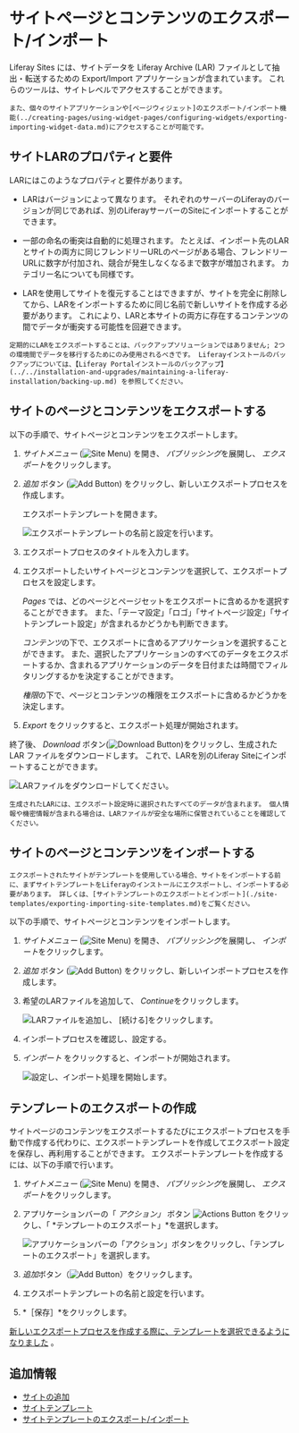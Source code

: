 # サイトページとコンテンツのエクスポート/インポート

Liferay Sites には、サイトデータを Liferay Archive (LAR) ファイルとして抽出・転送するための Export/Import アプリケーションが含まれています。 これらのツールは、サイトレベルでアクセスすることができます。

```{note}
また、個々のサイトアプリケーションや[ページウィジェット]のエクスポート/インポート機能(../creating-pages/using-widget-pages/configuring-widgets/exporting-importing-widget-data.md)にアクセスすることが可能です。
```

## サイトLARのプロパティと要件

LARにはこのようなプロパティと要件があります。

* LARはバージョンによって異なります。 それぞれのサーバーのLiferayのバージョンが同じであれば、別のLiferayサーバーのSiteにインポートすることができます。

* 一部の命名の衝突は自動的に処理されます。 たとえば、インポート先のLARとサイトの両方に同じフレンドリーURLのページがある場合、フレンドリーURLに数字が付加され、競合が発生しなくなるまで数字が増加されます。 カテゴリー名についても同様です。

* LARを使用してサイトを復元することはできますが、サイトを完全に削除してから、LARをインポートするために同じ名前で新しいサイトを作成する必要があります。 これにより、LARと本サイトの両方に存在するコンテンツの間でデータが衝突する可能性を回避できます。

```{important}
定期的にLARをエクスポートすることは、バックアップソリューションではありません; 2つの環境間でデータを移行するためにのみ使用されるべきです。 Liferayインストールのバックアップについては、【Liferay Portalインストールのバックアップ】(../../installation-and-upgrades/maintaining-a-liferay-installation/backing-up.md) を参照してください。
```

## サイトのページとコンテンツをエクスポートする

以下の手順で、サイトページとコンテンツをエクスポートします。

1. *サイトメニュー* (![Site Menu](../../images/icon-product-menu.png)) を開き、 *パブリッシング*を展開し、 *エクスポート*をクリックします。

1. *追加* ボタン (![Add Button](../../images/icon-add.png)) をクリックし、新しいエクスポートプロセスを作成します。

   エクスポートテンプレートを開きます。

   ![エクスポートテンプレートの名前と設定を行います。](./exporting-importing-site-pages-and-content/images/01.png)

1. エクスポートプロセスのタイトルを入力します。

1. エクスポートしたいサイトページとコンテンツを選択して、エクスポートプロセスを設定します。

   *Pages* では、どのページとページセットをエクスポートに含めるかを選択することができます。 また、「テーマ設定」「ロゴ」「サイトページ設定」「サイトテンプレート設定」が含まれるかどうかも判断できます。

   *コンテンツ*の下で、エクスポートに含めるアプリケーションを選択することができます。 また、選択したアプリケーションのすべてのデータをエクスポートするか、含まれるアプリケーションのデータを日付または時間でフィルタリングするかを決定することができます。

   *権限*の下で、ページとコンテンツの権限をエクスポートに含めるかどうかを決定します。

1. *Export* をクリックすると、エクスポート処理が開始されます。

終了後、 *Download* ボタン(![Download Button](../../images/icon-download.png))をクリックし、生成された LAR ファイルをダウンロードします。 これで、LARを別のLiferay Siteにインポートすることができます。

![LARファイルをダウンロードしてください。](./exporting-importing-site-pages-and-content/images/02.png)

```{note}
生成されたLARには、エクスポート設定時に選択されたすべてのデータが含まれます。 個人情報や機密情報が含まれる場合は、LARファイルが安全な場所に保管されていることを確認してください。
```

## サイトのページとコンテンツをインポートする

```{important}
エクスポートされたサイトがテンプレートを使用している場合、サイトをインポートする前に、まずサイトテンプレートをLiferayのインストールにエクスポートし、インポートする必要があります。 詳しくは、[サイトテンプレートのエクスポートとインポート](./site-templates/exporting-importing-site-templates.md)をご覧ください。
```

以下の手順で、サイトページとコンテンツをインポートします。

1. *サイトメニュー* (![Site Menu](../../images/icon-product-menu.png)) を開き、 *パブリッシング*を展開し、 *インポート*をクリックします。

1. *追加* ボタン (![Add Button](../../images/icon-add.png)) をクリックし、新しいインポートプロセスを作成します。

1. 希望のLARファイルを追加して、 *Continue*をクリックします。

   ![LARファイルを追加し、 [続ける]をクリックします。](./exporting-importing-site-pages-and-content/images/03.png)

1. インポートプロセスを確認し、設定する。

1. *インポート* をクリックすると、インポートが開始されます。

   ![設定し、インポート処理を開始します。](./exporting-importing-site-pages-and-content/images/04.png)

## テンプレートのエクスポートの作成

サイトページのコンテンツをエクスポートするたびにエクスポートプロセスを手動で作成する代わりに、エクスポートテンプレートを作成してエクスポート設定を保存し、再利用することができます。 エクスポートテンプレートを作成するには、以下の手順で行います。

1. *サイトメニュー* (![Site Menu](../../images/icon-product-menu.png)) を開き、 *パブリッシング*を展開し、 *エクスポート*をクリックします。

1. アプリケーションバーの「 *アクション」* ボタン ![Actions Button](../../images/icon-actions.png) をクリックし、「 *テンプレートのエクスポート」*を選択します。

   ![アプリケーションバーの「アクション」ボタンをクリックし、「テンプレートのエクスポート」を選択します。](./exporting-importing-site-pages-and-content/images/05.png)

1. *追加*ボタン（![Add Button](../../images/icon-add.png)）をクリックします。

1. エクスポートテンプレートの名前と設定を行います。

1. *［保存］*をクリックします。

[新しいエクスポートプロセスを作成する際に、テンプレートを選択できるようになりました](#exporting-site-pages-and-content) 。

## 追加情報

* [サイトの追加](./adding-a-site.md)
* [サイトテンプレート](./site-templates.md)
* [サイトテンプレートのエクスポート/インポート](./site-templates/exporting-importing-site-templates.md)

